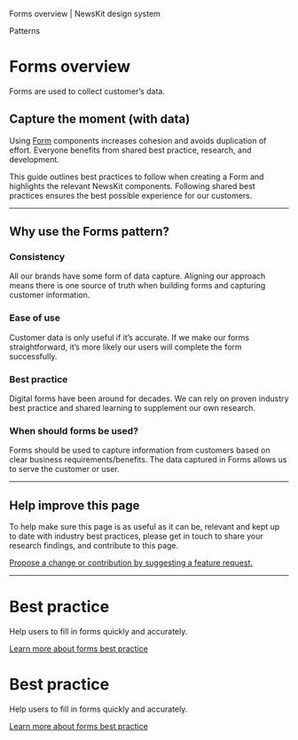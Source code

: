 Forms overview | NewsKit design system

Patterns

Forms overview
==============

Forms are used to collect customer’s data.

Capture the moment (with data)
------------------------------

Using [Form](/components/form/) components increases cohesion and avoids duplication of effort. Everyone benefits from shared best practice, research, and development.  
  
This guide outlines best practices to follow when creating a Form and highlights the relevant NewsKit components. Following shared best practices ensures the best possible experience for our customers.

* * *

Why use the Forms pattern?
--------------------------

### Consistency

All our brands have some form of data capture. Aligning our approach means there is one source of truth when building forms and capturing customer information.

### Ease of use

Customer data is only useful if it’s accurate. If we make our forms straightforward, it’s more likely our users will complete the form successfully.

### Best practice

Digital forms have been around for decades. We can rely on proven industry best practice and shared learning to supplement our own research.

### When should forms be used?

Forms should be used to capture information from customers based on clear business requirements/benefits. The data captured in Forms allows us to serve the customer or user.

* * *

Help improve this page
----------------------

To help make sure this page is as useful as it can be, relevant and kept up to date with industry best practices, please get in touch to share your research findings, and contribute to this page.  
  
[Propose a change or contribution by suggesting a feature request.](https://github.com/newscorp-ghfb/newskit/issues/new/choose)

* * *

Best practice
=============

Help users to fill in forms quickly and accurately.

[Learn more about forms best practice](/patterns/forms/best-practice/)

Best practice
=============

Help users to fill in forms quickly and accurately.

[Learn more about forms best practice](/patterns/forms/best-practice/)